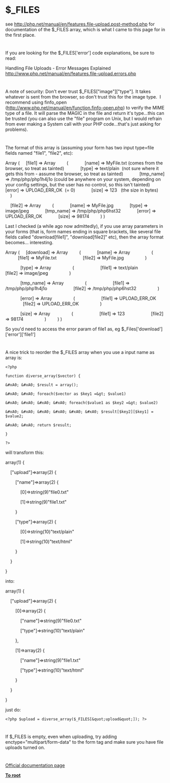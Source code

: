 # $_FILES





see http://php.net/manual/en/features.file-upload.post-method.php for documentation of the $_FILES array, which is what I came to this page for in the first place.

  

#



If you are looking for the $_FILES[&apos;error&apos;] code explanations, be sure to read:

Handling File Uploads - Error Messages Explained
http://www.php.net/manual/en/features.file-upload.errors.php

  

#



A note of security: Don&apos;t ever trust $_FILES[&quot;image&quot;][&quot;type&quot;]. It takes whatever is sent from the browser, so don&apos;t trust this for the image type.&#xA0; I recommend using finfo_open (http://www.php.net/manual/en/function.finfo-open.php) to verify the MIME type of a file. It will parse the MAGIC in the file and return it&apos;s type...this can be trusted (you can also use the &quot;file&quot; program on Unix, but I would refrain from ever making a System call with your PHP code...that&apos;s just asking for problems).

  

#



The format of this array is (assuming your form has two input type=file fields named &quot;file1&quot;, &quot;file2&quot;, etc):

Array
(
&#xA0; &#xA0; [file1] =&gt; Array
&#xA0; &#xA0; &#xA0; &#xA0; (
&#xA0; &#xA0; &#xA0; &#xA0; &#xA0; &#xA0; [name] =&gt; MyFile.txt (comes from the browser, so treat as tainted)
&#xA0; &#xA0; &#xA0; &#xA0; &#xA0; &#xA0; [type] =&gt; text/plain&#xA0; (not sure where it gets this from - assume the browser, so treat as tainted)
&#xA0; &#xA0; &#xA0; &#xA0; &#xA0; &#xA0; [tmp_name] =&gt; /tmp/php/php1h4j1o (could be anywhere on your system, depending on your config settings, but the user has no control, so this isn&apos;t tainted)
&#xA0; &#xA0; &#xA0; &#xA0; &#xA0; &#xA0; [error] =&gt; UPLOAD_ERR_OK&#xA0; (= 0)
&#xA0; &#xA0; &#xA0; &#xA0; &#xA0; &#xA0; [size] =&gt; 123&#xA0;&#xA0; (the size in bytes)
&#xA0; &#xA0; &#xA0; &#xA0; )

&#xA0; &#xA0; [file2] =&gt; Array
&#xA0; &#xA0; &#xA0; &#xA0; (
&#xA0; &#xA0; &#xA0; &#xA0; &#xA0; &#xA0; [name] =&gt; MyFile.jpg
&#xA0; &#xA0; &#xA0; &#xA0; &#xA0; &#xA0; [type] =&gt; image/jpeg
&#xA0; &#xA0; &#xA0; &#xA0; &#xA0; &#xA0; [tmp_name] =&gt; /tmp/php/php6hst32
&#xA0; &#xA0; &#xA0; &#xA0; &#xA0; &#xA0; [error] =&gt; UPLOAD_ERR_OK
&#xA0; &#xA0; &#xA0; &#xA0; &#xA0; &#xA0; [size] =&gt; 98174
&#xA0; &#xA0; &#xA0; &#xA0; )
)

Last I checked (a while ago now admittedly), if you use array parameters in your forms (that is, form names ending in square brackets, like several file fields called &quot;download[file1]&quot;, &quot;download[file2]&quot; etc), then the array format becomes... interesting.

Array
(
&#xA0; &#xA0; [download] =&gt; Array
&#xA0; &#xA0; &#xA0; &#xA0; (
&#xA0; &#xA0; &#xA0; &#xA0; &#xA0; &#xA0; [name] =&gt; Array
&#xA0; &#xA0; &#xA0; &#xA0; &#xA0; &#xA0; &#xA0; &#xA0; (
&#xA0; &#xA0; &#xA0; &#xA0; &#xA0; &#xA0; &#xA0; &#xA0; &#xA0; &#xA0; [file1] =&gt; MyFile.txt
&#xA0; &#xA0; &#xA0; &#xA0; &#xA0; &#xA0; &#xA0; &#xA0; &#xA0; &#xA0; [file2] =&gt; MyFile.jpg
&#xA0; &#xA0; &#xA0; &#xA0; &#xA0; &#xA0; &#xA0; &#xA0; )

&#xA0; &#xA0; &#xA0; &#xA0; &#xA0; &#xA0; [type] =&gt; Array
&#xA0; &#xA0; &#xA0; &#xA0; &#xA0; &#xA0; &#xA0; &#xA0; (
&#xA0; &#xA0; &#xA0; &#xA0; &#xA0; &#xA0; &#xA0; &#xA0; &#xA0; &#xA0; [file1] =&gt; text/plain
&#xA0; &#xA0; &#xA0; &#xA0; &#xA0; &#xA0; &#xA0; &#xA0; &#xA0; &#xA0; [file2] =&gt; image/jpeg
&#xA0; &#xA0; &#xA0; &#xA0; &#xA0; &#xA0; &#xA0; &#xA0; )

&#xA0; &#xA0; &#xA0; &#xA0; &#xA0; &#xA0; [tmp_name] =&gt; Array
&#xA0; &#xA0; &#xA0; &#xA0; &#xA0; &#xA0; &#xA0; &#xA0; (
&#xA0; &#xA0; &#xA0; &#xA0; &#xA0; &#xA0; &#xA0; &#xA0; &#xA0; &#xA0; [file1] =&gt; /tmp/php/php1h4j1o
&#xA0; &#xA0; &#xA0; &#xA0; &#xA0; &#xA0; &#xA0; &#xA0; &#xA0; &#xA0; [file2] =&gt; /tmp/php/php6hst32
&#xA0; &#xA0; &#xA0; &#xA0; &#xA0; &#xA0; &#xA0; &#xA0; )

&#xA0; &#xA0; &#xA0; &#xA0; &#xA0; &#xA0; [error] =&gt; Array
&#xA0; &#xA0; &#xA0; &#xA0; &#xA0; &#xA0; &#xA0; &#xA0; (
&#xA0; &#xA0; &#xA0; &#xA0; &#xA0; &#xA0; &#xA0; &#xA0; &#xA0; &#xA0; [file1] =&gt; UPLOAD_ERR_OK
&#xA0; &#xA0; &#xA0; &#xA0; &#xA0; &#xA0; &#xA0; &#xA0; &#xA0; &#xA0; [file2] =&gt; UPLOAD_ERR_OK
&#xA0; &#xA0; &#xA0; &#xA0; &#xA0; &#xA0; &#xA0; &#xA0; )

&#xA0; &#xA0; &#xA0; &#xA0; &#xA0; &#xA0; [size] =&gt; Array
&#xA0; &#xA0; &#xA0; &#xA0; &#xA0; &#xA0; &#xA0; &#xA0; (
&#xA0; &#xA0; &#xA0; &#xA0; &#xA0; &#xA0; &#xA0; &#xA0; &#xA0; &#xA0; [file1] =&gt; 123
&#xA0; &#xA0; &#xA0; &#xA0; &#xA0; &#xA0; &#xA0; &#xA0; &#xA0; &#xA0; [file2] =&gt; 98174
&#xA0; &#xA0; &#xA0; &#xA0; &#xA0; &#xA0; &#xA0; &#xA0; )
&#xA0; &#xA0; &#xA0; &#xA0; )
)

So you&apos;d need to access the error param of file1 as, eg $_Files[&apos;download&apos;][&apos;error&apos;][&apos;file1&apos;]

  

#



A nice trick to reorder the $_FILES array when you use a input name as array is:





```
<?php

function diverse_array($vector) {

&#xA0; &#xA0; $result = array();

&#xA0; &#xA0; foreach($vector as $key1 =&gt; $value1)

&#xA0; &#xA0; &#xA0; &#xA0; foreach($value1 as $key2 =&gt; $value2)

&#xA0; &#xA0; &#xA0; &#xA0; &#xA0; &#xA0; $result[$key2][$key1] = $value2;

&#xA0; &#xA0; return $result;

}

?>
```




will transform this:



array(1) {

&#xA0; &#xA0; [&quot;upload&quot;]=&gt;array(2) {

&#xA0; &#xA0; &#xA0; &#xA0; [&quot;name&quot;]=&gt;array(2) {

&#xA0; &#xA0; &#xA0; &#xA0; &#xA0; &#xA0; [0]=&gt;string(9)&quot;file0.txt&quot;

&#xA0; &#xA0; &#xA0; &#xA0; &#xA0; &#xA0; [1]=&gt;string(9)&quot;file1.txt&quot;

&#xA0; &#xA0; &#xA0; &#xA0; }

&#xA0; &#xA0; &#xA0; &#xA0; [&quot;type&quot;]=&gt;array(2) {

&#xA0; &#xA0; &#xA0; &#xA0; &#xA0; &#xA0; [0]=&gt;string(10)&quot;text/plain&quot;

&#xA0; &#xA0; &#xA0; &#xA0; &#xA0; &#xA0; [1]=&gt;string(10)&quot;text/html&quot;

&#xA0; &#xA0; &#xA0; &#xA0; }

&#xA0; &#xA0; }

}



into:



array(1) {

&#xA0; &#xA0; [&quot;upload&quot;]=&gt;array(2) {

&#xA0; &#xA0; &#xA0; &#xA0; [0]=&gt;array(2) {

&#xA0; &#xA0; &#xA0; &#xA0; &#xA0; &#xA0; [&quot;name&quot;]=&gt;string(9)&quot;file0.txt&quot;

&#xA0; &#xA0; &#xA0; &#xA0; &#xA0; &#xA0; [&quot;type&quot;]=&gt;string(10)&quot;text/plain&quot;

&#xA0; &#xA0; &#xA0; &#xA0; },

&#xA0; &#xA0; &#xA0; &#xA0; [1]=&gt;array(2) {

&#xA0; &#xA0; &#xA0; &#xA0; &#xA0; &#xA0; [&quot;name&quot;]=&gt;string(9)&quot;file1.txt&quot;

&#xA0; &#xA0; &#xA0; &#xA0; &#xA0; &#xA0; [&quot;type&quot;]=&gt;string(10)&quot;text/html&quot;

&#xA0; &#xA0; &#xA0; &#xA0; }

&#xA0; &#xA0; }

}



just do:





```
<?php $upload = diverse_array($_FILES[&quot;upload&quot;]); ?>
```



  

#



If $_FILES is empty, even when uploading, try adding enctype=&quot;multipart/form-data&quot; to the form tag and make sure you have file uploads turned on.

  

#

[Official documentation page](https://www.php.net/manual/en/reserved.variables.files.php)

**[To root](/README.md)**